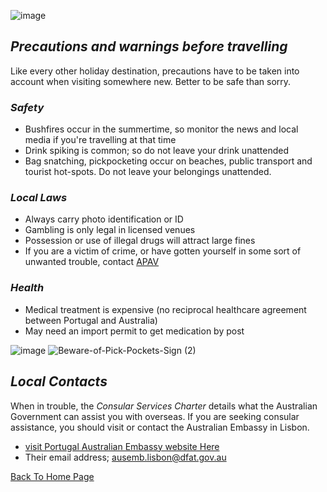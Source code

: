 ![image](https://user-images.githubusercontent.com/73572478/98091541-ad599d80-1ed9-11eb-84a8-4658933b65bf.png)

## _Precautions and warnings before travelling_
Like every other holiday destination, precautions have to be taken into account when visiting somewhere new. Better to be safe than sorry.

### _Safety_

- Bushfires occur in the summertime, so monitor the news and local media if you're travelling at that time
- Drink spiking is common; so do not leave your drink unattended
- Bag snatching, pickpocketing occur on beaches, public transport and tourist hot-spots. Do not leave your belongings unattended.

### _Local Laws_
- Always carry photo identification or ID                                                                       
- Gambling is only legal in licensed venues
- Possession or use of illegal drugs will attract large fines
- If you are a victim of crime, or have gotten yourself in some sort of unwanted trouble, contact [APAV](http://apav.pt/mihy/index.php/welcome)

### _Health_
- Medical treatment is expensive (no reciprocal healthcare agreement between Portugal and Australia)
- May need an import permit to get medication by post

![image](https://user-images.githubusercontent.com/73572478/98046808-f3354800-1e7e-11eb-85cc-9c5437b0473d.png) ![Beware-of-Pick-Pockets-Sign (2)](https://user-images.githubusercontent.com/73572478/98091378-75eaf100-1ed9-11eb-975f-78492d427cf8.jpg)

## _Local Contacts_
When in trouble, the _Consular Services Charter_ details what the Australian Government can assist you with overseas. If you are seeking consular assistance, you should visit or contact the Australian Embassy in Lisbon. 
- [visit Portugal Australian Embassy website Here](http://www.portugal.embassy.gov.au/lbon/home.html)
- Their email address; ausemb.lisbon@dfat.gov.au


<a href="https://isabelle-johns.github.io/Travel-to-Portugal/" title="Back to Home Page">Back To Home Page</a>

  


